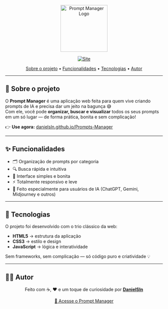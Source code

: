 <p align="center">
  <img src=".github/logo.svg" alt="Prompt Manager Logo" width="150">
</p>

<p align="center">
  <a href="https://danielsln.github.io/Prompts-Manager/">
    <img alt="Site" src="https://img.shields.io/badge/Acesse_o_App-Online-blueviolet?style=for-the-badge">
  </a>
</p>

<p align="center">
  <a href="#-sobre-o-projeto">Sobre o projeto</a> •
  <a href="#-funcionalidades">Funcionalidades</a> •
  <a href="#-tecnologias">Tecnologias</a> •
  <a href="#-autor">Autor</a>
</p>

---

## 🧠 Sobre o projeto

O **Prompt Manager** é uma aplicação web feita para quem vive criando prompts de IA e precisa dar um jeito na bagunça 😅  
Com ele, você pode **organizar, buscar e visualizar** todos os seus prompts em um só lugar — de forma prática, bonita e sem complicação!

👉 **Use agora:** [danielsln.github.io/Prompts-Manager](https://danielsln.github.io/Prompts-Manager/)

---

## ✨ Funcionalidades

- 🗂️ Organização de prompts por categoria  
- 🔍 Busca rápida e intuitiva  
- 🎨 Interface simples e bonita  
- ⚡ Totalmente responsivo e leve  
- 🧠 Feito especialmente para usuários de IA (ChatGPT, Gemini, Midjourney e outros)

---

## 🚀 Tecnologias

O projeto foi desenvolvido com o trio clássico da web:

- **HTML5** → estrutura da aplicação  
- **CSS3** → estilo e design  
- **JavaScript** → lógica e interatividade  

Sem frameworks, sem complicação — só código puro e criatividade 💡

---

## 👨‍💻 Autor

<p align="center">
  Feito com ☕, ❤️ e um toque de curiosidade por <a href="https://github.com/DanielSln" target="_blank"><b>DanielSln</b></a>  
</p>

<p align="center">
  <a href="https://danielsln.github.io/Prompts-Manager/">🧠 Acesse o Prompt Manager</a>
</p>
